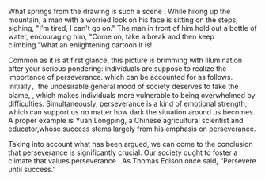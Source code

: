 What springs from the drawing is such a scene : While hiking up the mountain, a man with a worried look on his face is sitting on the steps, sighing, "I'm tired, I can't go on." The man in front of him hold out a bottle of water, encouraging him, "Come on, take a break and then keep climbing."What an enlightening cartoon it is!

Common as it is at first glance, this picture is brimming with illumination after your serious pondering: individuals are suppose to realize the importance of perseverance. which can be accounted for as follows. Initially，the undesirable general mood of society  deserves   to take the blame, , which makes individuals more vulnerable to being overwhelmed by difficulties. Simultaneously, perseverance is a kind of emotional strength, which can support us no matter how dark the situation around us becomes. A proper example is Yuan Longping, a Chinese agricultural scientist and educator,whose success stems largely from his emphasis on perseverance.

Taking into account what has been argued, we can come to the conclusion that perseverance is significantly crucial. Our society ought to foster a climate that values perseverance. .As Thomas Edison once said, “Persevere until success.”

